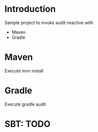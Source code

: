 # Introduction
Sample project to invoke audit-reactive with
* Maven
* Gradle

# Maven
Execute
    mvn install
    
# Gradle
Execute
    gradle audit
    
# SBT: TODO
